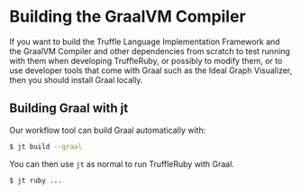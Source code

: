 # Building the GraalVM Compiler

If you want to build the Truffle Language Implementation Framework and the
GraalVM Compiler and other dependencies from scratch to test running with them
when developing TruffleRuby, or possibly to modify them, or to use developer
tools that come with Graal such as the Ideal Graph Visualizer, then you should
install Graal locally.

## Building Graal with jt

Our workflow tool can build Graal automatically with:

```bash
$ jt build --graal
```

You can then use `jt` as normal to run TruffleRuby with Graal.

```bash
$ jt ruby ...
```
